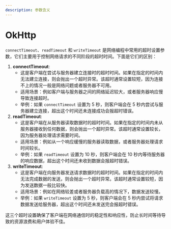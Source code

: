 ```yaml
---
description: 参数含义
---
```


# OkHttp

`connectTimeout`、`readTimeout` 和 `writeTimeout` 是网络编程中常用的超时设置参数，它们主要用于控制网络请求的不同阶段的超时时间。下面是它们的区别：

1. **connectTimeout**:
   * 这是客户端在尝试与服务器建立连接时的超时时间。如果在指定的时间内无法建立连接，则会抛出一个超时异常。该超时通常设置较短，因为连接不上的情况一般是网络问题或者服务器不可用。
   * 适用场景：例如客户端与服务器之间的网络延迟较大，或者服务器响应慢导致连接超时。
   * 举例：如果 `connectTimeout` 设置为 5 秒，则客户端会在 5 秒内尝试与服务器建立连接，超出这个时间还未连接成功会报超时错误。
2. **readTimeout**:
   * 这是客户端在从服务器读取数据时的超时时间。如果在指定的时间内未从服务器接收到任何数据，则会抛出一个超时异常。该超时通常设置较长，因为服务器处理请求需要时间。
   * 适用场景：例如从一个响应缓慢的服务器读取数据，或者服务器处理请求时间较长。
   * 举例：如果 `readTimeout` 设置为 10 秒，则客户端会在 10 秒内等待服务器的响应数据，超出这个时间还未收到数据会报超时错误。
3. **writeTimeout**:
   * 这是客户端在向服务器发送请求数据时的超时时间。如果在指定的时间内无法完成数据的发送，则会抛出一个超时异常。该超时通常设置较短，因为发送数据一般比较快。
   * 适用场景：例如在网络较差或者服务器负载高的情况下，数据发送较慢。
   * 举例：如果 `writeTimeout` 设置为 5 秒，则客户端会在 5 秒内尝试将请求数据发送给服务器，超出这个时间还未发送完会报超时错误。

这三个超时设置确保了客户端在网络通信时的稳定性和响应性，防止长时间等待导致的资源浪费和用户体验不佳。
